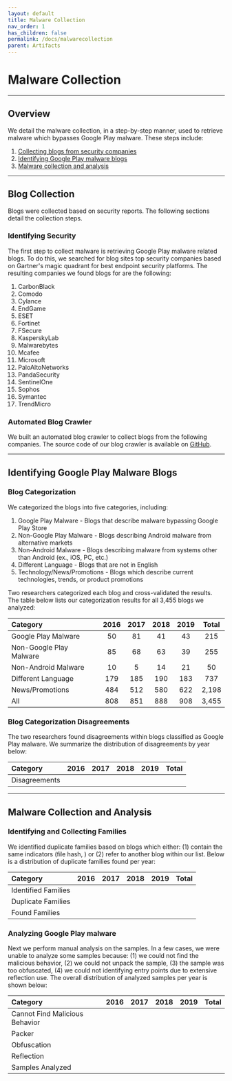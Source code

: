 ```yaml
---
layout: default
title: Malware Collection
nav_order: 1
has_children: false
permalink: /docs/malwarecollection
parent: Artifacts
---
```


# Malware Collection
---

## Overview

We detail the malware collection, in a step-by-step manner, used to retrieve malware which bypasses Google Play malware. These steps include:

1. [Collecting blogs from security companies](##blog-collection)
2. [Identifying Google Play malware blogs](##identifying-google-play-malware-blogs)
3. [Malware collection and analysis](##malware-collection-and-analysis)

---

## Blog Collection

Blogs were collected based on security reports. The following sections detail the collection steps.

### Identifying Security 

The first step to collect malware is retrieving Google Play malware related blogs. To do this, we searched for blog sites top security companies based on Gartner's magic quadrant for best endpoint security platforms. The resulting companies we found blogs for are the following:

1. CarbonBlack
2. Comodo
3. Cylance
4. EndGame
5. ESET
6. Fortinet
7. FSecure
8. KasperskyLab
9. Malwarebytes
10. Mcafee
11. Microsoft
12. PaloAltoNetworks
13. PandaSecurity
14. SentinelOne
15. Sophos
16. Symantec
17. TrendMicro

### Automated Blog Crawler

We built an automated blog crawler to collect blogs from the following companies. The source code of our blog crawler is available on [GitHub](https://github.com/hello-from-anon-researcher/BlogScrapeUtilities/).

---

## Identifying Google Play Malware Blogs

### Blog Categorization

We categorized the blogs into five categories, including:

1. Google Play Malware - Blogs that describe malware bypassing Google Play Store
2. Non-Google Play Malware - Blogs describing Android malware from alternative markets
3. Non-Android Malware - Blogs describing malware from systems other than Android (ex., iOS, PC, etc.)
4. Different Language - Blogs that are not in English
5. Technology/News/Promotions - Blogs which describe current technologies, trends, or product promotions

Two researchers categorized each blog and cross-validated the results. The table below lists our categorization results for all 3,455 blogs we analyzed:

|Category|2016|2017|2018|2019|Total|
|:-------------------------------|:------------------:|:------:|:------:|:------:|:------:|
|Google Play Malware|50|81|41|43|215|
|Non-Google Play Malware|85|68|63|39|255|
|Non-Android Malware|10|5|14|21|50|
|Different Language|179|185|190|183|737|
|News/Promotions|484|512|580|622|2,198|
|All|808|851|888|908|3,455|

### Blog Categorization Disagreements

The two researchers found disagreements within blogs classified as Google Play malware. We summarize the distribution of disagreements by year below:

|Category|2016|2017|2018|2019|Total|
|:-------------------------------|:------------------:|:------:|:------:|:------:|:------:|
|Disagreements||||||
---

## Malware Collection and Analysis

### Identifying and Collecting Families

We identified duplicate families based on blogs which either: (1) contain the same indicators (file hash, ) or (2) refer to another blog within our list. Below is a distribution of duplicate families found per year:

|Category|2016|2017|2018|2019|Total|
|:-------------------------------|:------------------:|:------:|:------:|:------:|:------:|
|Identified Families||||||
|Duplicate Families||||||
|Found Families||||||

### Analyzing Google Play malware

Next we perform manual analysis on the samples. In a few cases, we were unable to analyze some samples because: (1) we could not find the malicious behavior, (2) we could not unpack the sample, (3) the sample was too obfuscated, (4) we could not identifying entry points due to extensive reflection use. The overall distribution of analyzed samples per year is shown below:

|Category|2016|2017|2018|2019|Total|
|:-------------------------------|:------------------:|:------:|:------:|:------:|:------:|
|Cannot Find Malicious Behavior||||||
|Packer||||||
|Obfuscation||||||
|Reflection||||||
|Samples Analyzed||||||